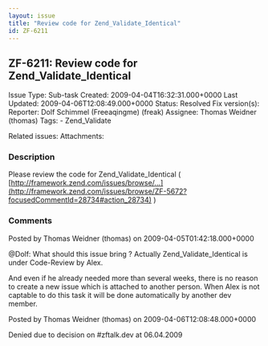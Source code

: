 ```yaml
---
layout: issue
title: "Review code for Zend_Validate_Identical"
id: ZF-6211
---
```


ZF-6211: Review code for Zend\_Validate\_Identical
--------------------------------------------------

 Issue Type: Sub-task Created: 2009-04-04T16:32:31.000+0000 Last Updated: 2009-04-06T12:08:49.000+0000 Status: Resolved Fix version(s): 
 Reporter:  Dolf Schimmel (Freeaqingme) (freak)  Assignee:  Thomas Weidner (thomas)  Tags: - Zend\_Validate
 
 Related issues: 
 Attachments: 
### Description

Please review the code for Zend\_Validate\_Identical ( [http://framework.zend.com/issues/browse/…](http://framework.zend.com/issues/browse/ZF-5672?focusedCommentId=28734#action_28734) )

 

 

### Comments

Posted by Thomas Weidner (thomas) on 2009-04-05T01:42:18.000+0000

@Dolf: What should this issue bring ? Actually Zend\_Validate\_Identical is under Code-Review by Alex.

And even if he already needed more than several weeks, there is no reason to create a new issue which is attached to another person. When Alex is not captable to do this task it will be done automatically by another dev member.

 

 

Posted by Thomas Weidner (thomas) on 2009-04-06T12:08:48.000+0000

Denied due to decision on #zftalk.dev at 06.04.2009

 

 
